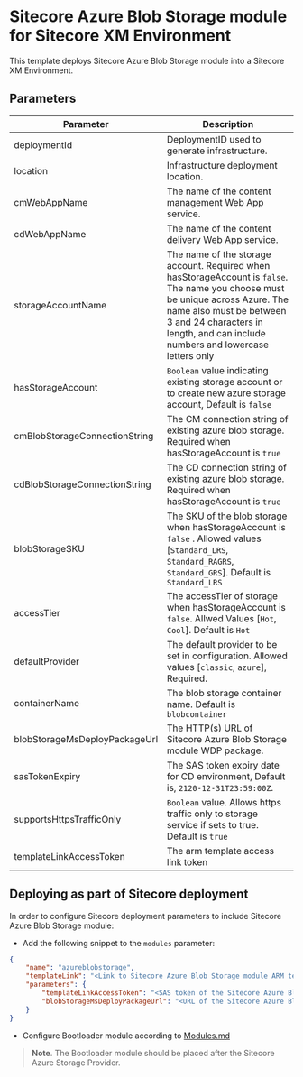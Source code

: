# Sitecore Azure Blob Storage module for Sitecore XM Environment

This template deploys Sitecore Azure Blob Storage module into a Sitecore XM  Environment.

## Parameters


| Parameter                                    | Description
-----------------------------------------------|------------------------------------------------
| deploymentId                                 | DeploymentID used to generate infrastructure.
| location                                     | Infrastructure deployment location.
| cmWebAppName                                 | The name of the content management Web App service.
| cdWebAppName                                 | The name of the content delivery Web App service.
| storageAccountName                           | The name of the storage account. Required when hasStorageAccount is `false`. The name you choose must be unique across Azure. The name also must be between 3 and 24 characters in length, and can include numbers and lowercase letters only
| hasStorageAccount                            | `Boolean` value indicating existing storage account or to create new azure storage account, Default is `false`
| cmBlobStorageConnectionString                  | The CM connection string of existing azure blob storage. Required when hasStorageAccount is `true`
| cdBlobStorageConnectionString                  | The CD connection string of existing azure blob storage. Required when hasStorageAccount is `true`
| blobStorageSKU                               | The SKU of the blob storage when hasStorageAccount is `false` . Allowed values [`Standard_LRS`, `Standard_RAGRS`, `Standard_GRS`]. Default is `Standard_LRS`
| accessTier                                   | The accessTier of storage when hasStorageAccount is `false`. Allwed Values [`Hot`, `Cool`]. Default is `Hot`
| defaultProvider                              | The default provider to be set in configuration. Allowed values [`classic`, `azure`], Required.
| containerName                                | The blob storage container name. Default is `blobcontainer`
| blobStorageMsDeployPackageUrl                | The HTTP(s) URL of Sitecore Azure Blob Storage module WDP package.
| sasTokenExpiry                               | The SAS token expiry date for CD environment, Default is, `2120-12-31T23:59:00Z`.
| supportsHttpsTrafficOnly                     | `Boolean` value. Allows https traffic only to storage service if sets to true. Default is `true`
| templateLinkAccessToken                      | The arm template access link token


## Deploying as part of Sitecore deployment

In order to configure Sitecore deployment parameters to include Sitecore Azure Blob Storage module:

  * Add the following snippet to the `modules` parameter:

```JSON
{
    "name": "azureblobstorage",
    "templateLink": "<Link to Sitecore Azure Blob Storage module ARM template>",
    "parameters": {
        "templateLinkAccessToken": "<SAS token of the Sitecore Azure Blob Storage module ARM template>",
        "blobStorageMsDeployPackageUrl": "<URL of the Sitecore Azure Blob Storage module WDP>"     
    }
}
```

  * Configure Bootloader module according to [Modules.md](../../MODULES.md)
  > **Note**. The Bootloader module should be placed after the Sitecore Azure Storage Provider.